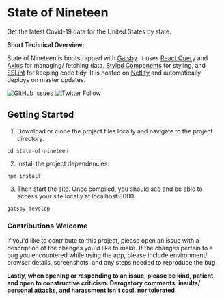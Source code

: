 # State of Nineteen

Get the latest Covid-19 data for the United States by state.

**Short Technical Overview:**

State of Nineteen is bootstrapped with [Gatsby](https://www.gatsbyjs.com/). It uses [React Query](https://react-query.tanstack.com/) and [Axios](https://github.com/axios/axios) for managing/ fetching data, [Styled Components](https://styled-components.com) for styling, and [ESLint](https://eslint.org/) for keeping code tidy. It is hosted on [Netlify](https://www.netlify.com/) and automatically deploys on master updates.

[![GitHub issues](https://img.shields.io/github/issues/justinjunodev/state-of-nineteen)](https://github.com/justinjunodev/state-of-nineteen/issues) ![Twitter Follow](https://img.shields.io/twitter/follow/justinjunodev?label=follow)

## Getting Started

1. Download or clone the project files locally and navigate to the project directory.

```
cd state-of-nineteen
```

2. Install the project dependencies.

```
npm install
```

3. Then start the site. Once compiled, you should see and be able to access your site locally at localhost:8000

```
gatsby develop
```

### Contributions Welcome

If you'd like to contribute to this project, please open an issue with a description of the changes you'd like to make. If the changes pertain to a bug you encountered while using the app, please include environment/ browser details, screenshots, and any steps needed to reproduce the bug.

**Lastly, when opening or responding to an issue, please be kind, patient, and open to constructive criticism. Derogatory comments, insults/ personal attacks, and harassment isn't cool, nor tolerated.**
